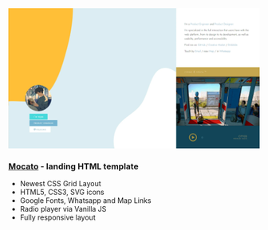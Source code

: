 <img src="preview/view.webp">

### [Mocato](https://legoo.vercel.app/) - landing HTML template ###


- Newest CSS Grid Layout
- HTML5, CSS3, SVG icons
- Google Fonts, Whatsapp and Map Links
- Radio player via Vanilla JS
- Fully responsive layout
